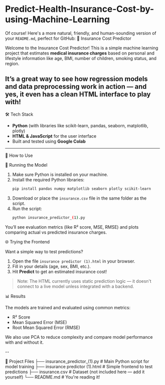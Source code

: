 # Predict-Health-Insurance-Cost-by-using-Machine-Learning
Of course! Here's a more natural, friendly, and human-sounding version of your `README.md`, perfect for GitHub:
🏥 Insurance Cost Predictor

Welcome to the Insurance Cost Predictor! This is a simple machine learning project that estimates **medical insurance charges** based on personal and lifestyle information like age, BMI, number of children, smoking status, and region.

It’s a great way to see how regression models and data preprocessing work in action — and yes, it even has a clean HTML interface to play with!
---

🛠 Tech Stack

- **Python** (with libraries like scikit-learn, pandas, seaborn, matplotlib, plotly)
- **HTML & JavaScript** for the user interface
- Built and tested using **Google Colab**

---

🚀 How to Use

🔧 Running the Model

1. Make sure Python is installed on your machine.
2. Install the required Python libraries:
   ```bash
   pip install pandas numpy matplotlib seaborn plotly scikit-learn
   ```
3. Download or place the `insurance.csv` file in the same folder as the script.
4. Run the script:
   ```bash
   python insurance_predictor_(1).py
   ```

You’ll see evaluation metrics (like R² score, MSE, RMSE) and plots comparing actual vs predicted insurance charges.

🌐 Trying the Frontend

Want a simple way to test predictions?

1. Open the file `insurance predictor (1).html` in your browser.
2. Fill in your details (age, sex, BMI, etc.).
3. Hit **Predict** to get an estimated insurance cost!

> Note: The HTML currently uses static prediction logic — it doesn't connect to a live model unless integrated with a backend.

📊 Results

The models are trained and evaluated using common metrics:

- R² Score
- Mean Squared Error (MSE)
- Root Mean Squared Error (RMSE)

We also use PCA to reduce complexity and compare model performance with and without it.

--

📁 Project Files
├── insurance_predictor_(1).py       # Main Python script for model training
├── insurance predictor (1).html     # Simple frontend to test predictions
├── insurance.csv                    # Dataset (not included here — add it yourself)
└── README.md                        # You're reading it!
